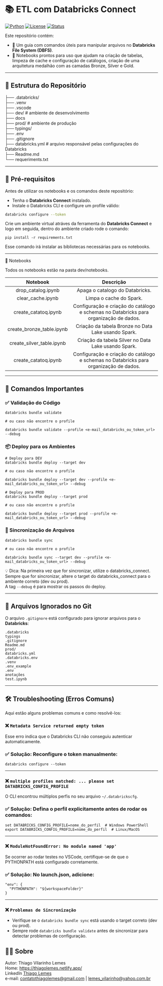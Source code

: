 # 📚 ETL com Databricks Connect 

[![Python](https://img.shields.io/badge/Python-3.11%2B-blue.svg)](https://www.python.org/)
[![License](https://img.shields.io/badge/license-MIT-green.svg)](https://github.com/tvlemes/APP-ETL-Basico-com-IA/blob/main/LICENSE)
[![Status](https://img.shields.io/badge/status-Em%20Desenvolvimento-yellow.svg)]()

Este repositório contém:
- 📄 Um guia com comandos úteis para manipular arquivos no **Databricks File System (DBFS)**.
- 📓 Notebooks prontos para uso que ajudam na criação de tabelas, limpeza de cache e configuração de catálogos, criação de uma arquitetura medalhão com as camadas Bronze, Silver e Gold.

---

## 📂 Estrutura do Repositório

├── .databricks/\
├── .venv\
├── .vscode\
├── dev/ # ambiente de desenvolvimento\
├── docs\
├── prod/ # ambiente de produção \
├── typings/\
├── .env \
├── .gitignore\
├── databricks.yml # arquivo responsável pelas configurações do Databricks\
├── Readme.md \
└── requeriments.txt

---

## 🔧 Pré-requisitos

Antes de utilizar os notebooks e os comandos deste repositório:

- Tenha o **Databricks Connect** instalado.
- Instale o Databricks CLI e configure um profile válido:
```bash
databricks configure --token
```
Crie um ambiente virtual atráves da ferramenta do **Databricks Connect** e logo em seguida, dentro do ambiente criado rode o comando:
```
pip install -r requirements.txt
```
Esse comando irá instalar as bibliotecas necessárias para os notebooks.

---

📓 Notebooks

Todos os notebooks estão na pasta dev/notebooks.

| Notebook | Descrição |
|:---:|:---:|
| drop_catalog.ipynb | Apaga o catalogo do Databricks. | 
| clear_cache.ipynb | Limpa o cache do Spark. | 
| create_catatoq.ipynb	| Configuração e criação do catálogo e schemas no Databricks para organização de dados. |
| create_bronze_table.ipynb | Criação da tabela Bronze no Data Lake usando Spark. |
| create_silver_table.ipynb | Criação da tabela Silver no Data Lake usando Spark. |
| create_catatoq.ipynb	| Configuração e criação do catálogo e schemas no Databricks para organização de dados. |

--- 

## 📜 Comandos Importantes
### ✅ Validação do Código
```
databricks bundle validate

# ou caso não encontre o profile

databricks bundle validate --profile <e-mail_databricks_ou_token_url> --debug
```

### 📦 Deploy para os Ambientes
```
# Deploy para DEV
databricks bundle deploy --target dev 

# ou caso não encontre o profile 

databricks bundle deploy --target dev --profile <e-mail_databricks_ou_token_url> --debug

# Deploy para PROD
databricks bundle deploy --target prod

# ou caso não encontre o profile

databricks bundle deploy --target prod --profile <e-mail_databricks_ou_token_url> --debug
```

### 🔄 Sincronização de Arquivos
```
databricks bundle sync

# ou caso não encontre o profile

databricks bundle sync --target dev --profile <e-mail_databricks_ou_token_url> --debug
```

💡 Dica:
Na primeira vez que for sincronizar, utilize o databricks_connect.
Sempre que for sincronizar, altere o target do databricks_connect para o ambiente correto (dev ou prod).\
A tag `--debug` é para mostrar os passos do deploy.

---

## 🧹 Arquivos Ignorados no Git

O arquivo `.gitignore` está configurado para ignorar arquivos para o **Databricks**:
```
.databricks
typings
.gitignore
Readme.md
prod/
databricks.yml
.databricks.env
.venv
.env_example
.env
anotações
test.ipynb
```

---

## 🛠️ Troubleshooting (Erros Comuns)

Aqui estão alguns problemas comuns e como resolvê-los:
### ❌ `Metadata Service returned empty token`
Esse erro indica que o Databricks CLI não conseguiu autenticar automaticamente.
### ✅ Solução: Reconfigure o token manualmente:
```
databricks configure --token
```

--- 

### ❌ `multiple profiles matched: ... please set DATABRICKS_CONFIG_PROFILE`
O CLI encontrou múltiplos perfis no seu arquivo `~/.databrickscfg`.
### ✅ Solução: Defina o perfil explicitamente antes de rodar os comandos:
```
set DATABRICKS_CONFIG_PROFILE=nome_do_perfil  # Windows PowerShell
export DATABRICKS_CONFIG_PROFILE=nome_do_perfil  # Linux/MacOS
```

---

### ❌ `ModuleNotFoundError: No module named 'app'`
Se ocorrer ao rodar testes no VSCode, certifique-se de que o PYTHONPATH está configurado corretamente.
### ✅ Solução: No launch.json, adicione:
```
"env": {
  "PYTHONPATH": "${workspaceFolder}"
}
```

---

### ❌ `Problemas de Sincronização`

* Verifique se o `databricks bundle sync` está usando o target correto (dev ou prod).
* Sempre rode `databricks bundle validate` antes de sincronizar para detectar problemas de configuração.

## 👨‍💻 Sobre

Autor: Thiago Vilarinho Lemes <br>
Home: https://thiagolemes.netlify.app/ \
LinkedIn <a href="https://www.linkedin.com/in/thiago-v-lemes-b1232727" target="_blank">Thiago Lemes</a><br>
e-mail: contatothiagolemes@gmail.com | lemes_vilarinho@yahoo.com.br